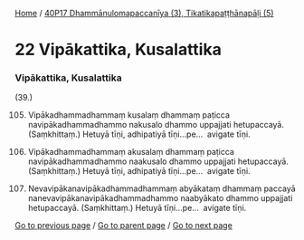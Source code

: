 
[Home](/) / [40P17 Dhammānulomapaccanīya (3), Tikatikapaṭṭhānapāḷi (5)](/tipitaka/40P17.md)

# 22 Vipākattika, Kusalattika

### Vipākattika, Kusalattika

(39.)

105. Vipākadhammadhammaṃ kusalaṃ dhammaṃ paṭicca navipākadhammadhammo nakusalo dhammo uppajjati hetupaccayā. (Saṃkhittaṃ.) Hetuyā tīṇi, adhipatiyā tīṇi…pe…  avigate tīṇi.

106. Vipākadhammadhammaṃ akusalaṃ dhammaṃ paṭicca navipākadhammadhammo naakusalo dhammo uppajjati hetupaccayā. (Saṃkhittaṃ.) Hetuyā tīṇi, adhipatiyā tīṇi…pe…  avigate tīṇi.

107. Nevavipākanavipākadhammadhammaṃ abyākataṃ dhammaṃ paccayā nanevavipākanavipākadhammadhammo naabyākato dhammo uppajjati hetupaccayā. (Saṃkhittaṃ.) Hetuyā tīṇi…pe…  avigate tīṇi.

[Go to previous page](/tipitaka/40P17/21.md) / [Go to parent page](/tipitaka/40P17/0.md) / [Go to next page](/tipitaka/40P17/23.md)


